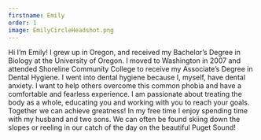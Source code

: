 ```yaml
---
firstname: Emily
order: 1
image: EmilyCircleHeadshot.png
---
```

Hi I’m Emily! I grew up in Oregon, and received my Bachelor’s Degree in Biology at the University of Oregon.  I moved to Washington in 2007 and attended Shoreline Community College to receive my Associate’s Degree in Dental Hygiene.  I went into dental hygiene because I, myself, have dental anxiety.  I want to help others overcome this common phobia and have a comfortable and fearless experience.  I am passionate about treating the body as a whole, educating you and working with you to reach your goals. Together we can achieve greatness!  In my free time I enjoy spending time with my husband and two sons.  We can often be found skiing down the slopes or reeling in our catch of the day on the beautiful Puget Sound!